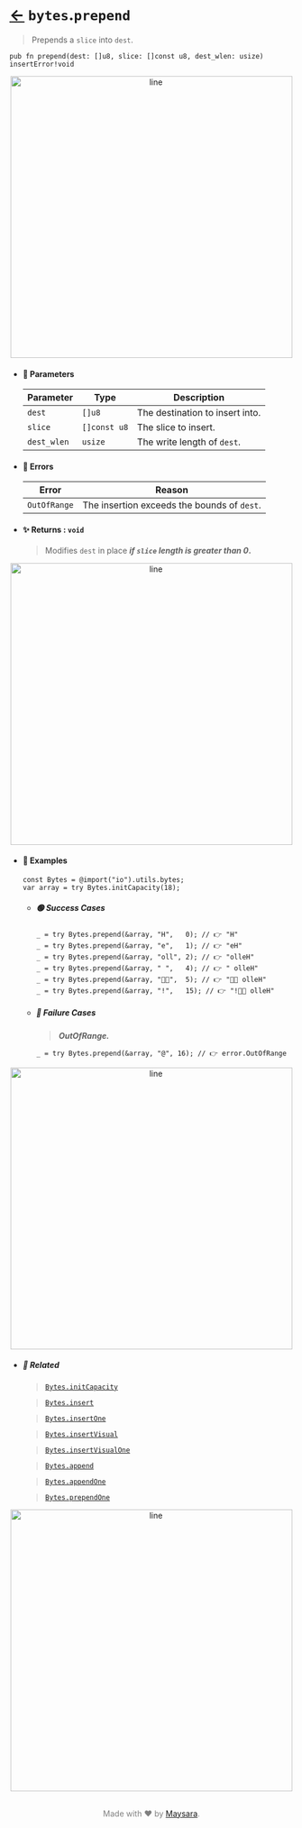 # [←](../bytes.md) `bytes`.`prepend`

> Prepends a `slice` into `dest`.

```zig
pub fn prepend(dest: []u8, slice: []const u8, dest_wlen: usize) insertError!void
```


<div align="center">
<img src="https://raw.githubusercontent.com/Super-ZIG/io/refs/heads/main/dist/img/md/line.png" alt="line" style="width:500px;"/>
</div>

- #### 🧩 Parameters

    | Parameter   | Type         | Description                     |
    | ----------- | ------------ | ------------------------------- |
    | `dest`      | `[]u8`       | The destination to insert into. |
    | `slice`     | `[]const u8` | The slice to insert.            |
    | `dest_wlen` | `usize`      | The write length of `dest`.     |

- #### 🚫 Errors

    | Error        | Reason                                      |
    | ------------ | ------------------------------------------- |
    | `OutOfRange` | The insertion exceeds the bounds of `dest`. |

- #### ✨ Returns : `void`

    > Modifies `dest` in place **_if `slice` length is greater than 0_.**

<div align="center">
<img src="https://raw.githubusercontent.com/Super-ZIG/io/refs/heads/main/dist/img/md/line.png" alt="line" style="width:500px;"/>
</div>

- #### 🧪 Examples

    ```zig
    const Bytes = @import("io").utils.bytes;
    var array = try Bytes.initCapacity(18);
    ```

    - ##### 🟢 Success Cases

        ```zig
        _ = try Bytes.prepend(&array, "H",   0); // 👉 "H"
        _ = try Bytes.prepend(&array, "e",   1); // 👉 "eH"
        _ = try Bytes.prepend(&array, "oll", 2); // 👉 "olleH"
        _ = try Bytes.prepend(&array, " ",   4); // 👉 " olleH"
        _ = try Bytes.prepend(&array, "👨‍🏭",  5); // 👉 "👨‍🏭 olleH"
        _ = try Bytes.prepend(&array, "!",   15); // 👉 "!👨‍🏭 olleH"

        ```

    - ##### 🔴 Failure Cases

        > **_OutOfRange._**

        ```zig
        _ = try Bytes.prepend(&array, "@", 16); // 👉 error.OutOfRange
        ```

<div align="center">
<img src="https://raw.githubusercontent.com/Super-ZIG/io/refs/heads/main/dist/img/md/line.png" alt="line" style="width:500px;"/>
</div>

- ##### 🔗 Related

  > [`Bytes.initCapacity`](./initCapacity.md)

  > [`Bytes.insert`](./insert.md)

  > [`Bytes.insertOne`](./insertOne.md)

  > [`Bytes.insertVisual`](./insertVisual.md)

  > [`Bytes.insertVisualOne`](./insertVisualOne.md)

  > [`Bytes.append`](./append.md)

  > [`Bytes.appendOne`](./appendOne.md)

  > [`Bytes.prependOne`](./prependOne.md)

<div align="center">
<img src="https://raw.githubusercontent.com/Super-ZIG/io/refs/heads/main/dist/img/md/line.png" alt="line" style="width:500px;"/>
</div>

<p align="center" style="color:grey;"><br />Made with ❤️ by <a href="http://github.com/maysara-elshewehy" target="blank">Maysara</a>.</p>